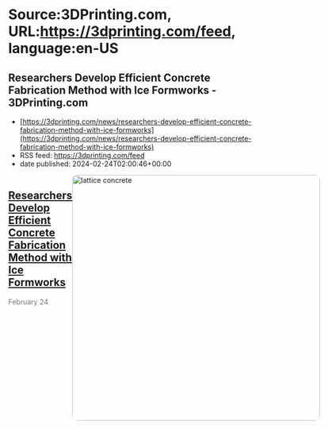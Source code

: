 # Source:3DPrinting.com, URL:https://3dprinting.com/feed, language:en-US

## Researchers Develop Efficient Concrete Fabrication Method with Ice Formworks - 3DPrinting.com
 - [https://3dprinting.com/news/researchers-develop-efficient-concrete-fabrication-method-with-ice-formworks](https://3dprinting.com/news/researchers-develop-efficient-concrete-fabrication-method-with-ice-formworks)
 - RSS feed: https://3dprinting.com/feed
 - date published: 2024-02-24T02:00:46+00:00

<div style="display: flex;"><div><h2><a href="https://3dprinting.com/news/researchers-develop-efficient-concrete-fabrication-method-with-ice-formworks/" target="_blank">Researchers Develop Efficient Concrete Fabrication Method with Ice Formworks</a></h2><span style="color: #777; font-size: 14px; margin-top: auto;">February 24</span></div><div><img alt="lattice concrete" class="attachment-singular-featured-thumb size-singular-featured-thumb wp-post-image" height="495" src="https://3dprinting.com/wp-content/uploads/image5-28-500x495.jpg" style="border-radius: 10px; overflow: hidden;" width="500" /></div></div>

